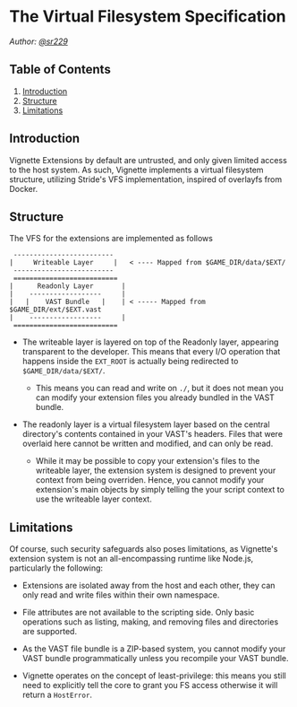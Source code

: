 # The Virtual Filesystem Specification

*Author: [@sr229](https://git.io/sr229)*

## Table of Contents
1. [Introduction](#Introduction)
2. [Structure](#Structure)
3. [Limitations](#Limitations)

## Introduction

Vignette Extensions by default are untrusted, and only given limited access to the host system. As such, Vignette implements a virtual filesystem structure, utilizing Stride's VFS implementation, inspired of overlayfs from Docker.

## Structure

The VFS for the extensions are implemented as follows

```
 -------------------------
|     Writeable Layer     |   < ---- Mapped from $GAME_DIR/data/$EXT/
 ------------------------- 
 ==========================
|      Readonly Layer       |
|    ------------------     |
|   |    VAST Bundle   |    | < ----- Mapped from $GAME_DIR/ext/$EXT.vast
|    ------------------     |
 ==========================
```

- The writeable layer is layered on top of the Readonly layer, appearing transparent to the developer. This means that every I/O operation that happens inside the `EXT_ROOT` is actually being redirected to `$GAME_DIR/data/$EXT/`.
   - This means you can read and write on `./`, but it does not mean you can modify your extension files you already bundled in the VAST bundle.

- The readonly layer is a virtual filesystem layer based on the central directory's contents contained in your VAST's headers. Files that were overlaid here cannot be written and modified, and can only be read.
  - While it may be possible to copy your extension's files to the writeable layer, the extension system is designed to prevent your context from being overriden. Hence, you cannot modify your extension's main objects by simply telling the your script context to use the writeable layer context.

## Limitations

Of course, such security safeguards also poses limitations, as Vignette's extension system is not an all-encompassing runtime like Node.js, particularly the following:

  - Extensions are isolated away from the host and each other, they can only read and write files within their own namespace.

  - File attributes are not available to the scripting side. Only basic operations such as listing, making, and removing files and directories are supported.

  - As the VAST file bundle is a ZIP-based system, you cannot modify your VAST bundle programmatically unless you recompile your VAST bundle.

  - Vignette operates on the concept of least-privilege: this means you still need to explicitly tell the core to grant you FS access otherwise it will return a `HostError`.
